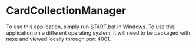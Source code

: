 # CardCollectionManager
To use this application, simply run START.bat in Windows.
To use this application on a different operating system, it will need to be packaged with nexe and viewed locally through port 4001.

 
